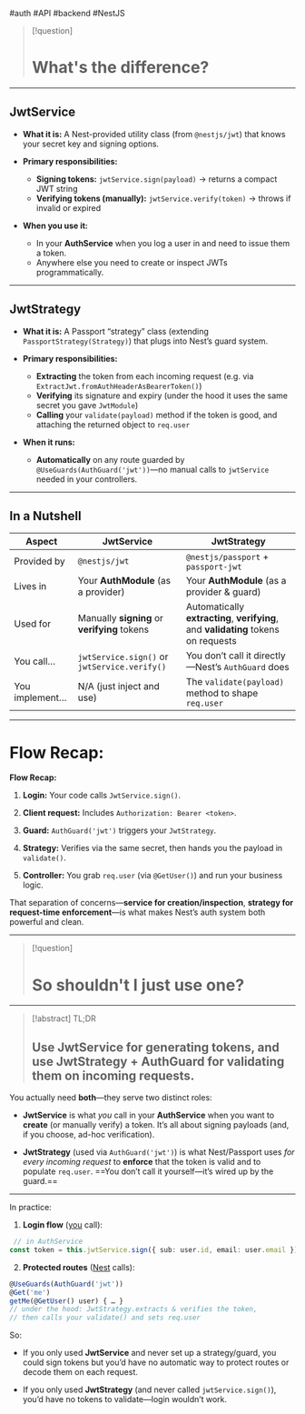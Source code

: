 #auth #API #backend #NestJS 

> [!question]
> # **What's the difference?**
---
## **JwtService**

- **What it is:** A Nest-provided utility class (from `@nestjs/jwt`) that knows your secret key and signing options.
- **Primary responsibilities:**
    - **Signing tokens:** `jwtService.sign(payload)` → returns a compact JWT string
    - **Verifying tokens (manually):** `jwtService.verify(token)` → throws if invalid or expired

- **When you use it:**
    - In your **AuthService** when you log a user in and need to issue them a token.
    - Anywhere else you need to create or inspect JWTs programmatically.

---

## **JwtStrategy**

- **What it is:** A Passport “strategy” class (extending `PassportStrategy(Strategy)`) that plugs into Nest’s guard system.
- **Primary responsibilities:**
    - **Extracting** the token from each incoming request (e.g. via `ExtractJwt.fromAuthHeaderAsBearerToken()`)
    - **Verifying** its signature and expiry (under the hood it uses the same secret you gave `JwtModule`)
    - **Calling** your `validate(payload)` method if the token is good, and attaching the returned object to `req.user`

- **When it runs:**
    - **Automatically** on any route guarded by `@UseGuards(AuthGuard('jwt'))`—no manual calls to `jwtService` needed in your controllers.

---
## **In a Nutshell**

|Aspect|JwtService|JwtStrategy|
|---|---|---|
|Provided by|`@nestjs/jwt`|`@nestjs/passport` + `passport-jwt`|
|Lives in|Your **AuthModule** (as a provider)|Your **AuthModule** (as a provider & guard)|
|Used for|Manually **signing** or **verifying** tokens|Automatically **extracting**, **verifying**, and **validating** tokens on requests|
|You call…|`jwtService.sign()` or `jwtService.verify()`|You don’t call it directly—Nest’s `AuthGuard` does|
|You implement…|N/A (just inject and use)|The `validate(payload)` method to shape `req.user`|

---
# Flow Recap:
**Flow Recap:**

1. **Login:** Your code calls `JwtService.sign()`.
    
2. **Client request:** Includes `Authorization: Bearer <token>`.
    
3. **Guard:** `AuthGuard('jwt')` triggers your `JwtStrategy`.
    
4. **Strategy:** Verifies via the same secret, then hands you the payload in `validate()`.
    
5. **Controller:** You grab `req.user` (via `@GetUser()`) and run your business logic.

That separation of concerns—**service for creation/inspection**, **strategy for request-time enforcement**—is what makes Nest’s auth system both powerful and clean.

---
> [!question]
> # **So shouldn't I just use one?**
---

> [!abstract] TL;DR 
> ## Use **JwtService** for generating tokens, and use **JwtStrategy** + **AuthGuard** for validating them on incoming requests.



You actually need **both**—they serve two distinct roles:
- **JwtService** is what _you_ call in your **AuthService** when you want to **create** (or manually verify) a token. It’s all about signing payloads (and, if you choose, ad-hoc verification).
    
- **JwtStrategy** (used via `AuthGuard('jwt')`) is what Nest/Passport uses _for every incoming request_ to **enforce** that the token is valid and to populate `req.user`. ==You don’t call it yourself—it’s wired up by the guard.==
    
---
In practice:
1. **Login flow** (<u>you</u> call):
```ts
 // in AuthService
const token = this.jwtService.sign({ sub: user.id, email: user.email });
```
2. **Protected routes** (<u>Nest</u> calls):
```ts
@UseGuards(AuthGuard('jwt'))
@Get('me')
getMe(@GetUser() user) { … }
// under the hood: JwtStrategy.extracts & verifies the token,
// then calls your validate() and sets req.user
```
So:
- If you only used **JwtService** and never set up a strategy/guard, you could sign tokens but you’d have no automatic way to protect routes or decode them on each request.
    
- If you only used **JwtStrategy** (and never called `jwtService.sign()`), you’d have no tokens to validate—login wouldn’t work.